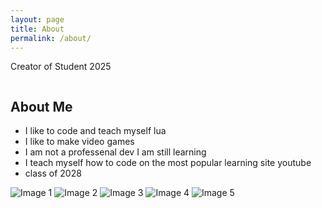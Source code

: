```yaml
---
layout: page
title: About
permalink: /about/
---
```


Creator of Student 2025
<style>
    // Style looks pretty compact, but it has a repeat 4, what if we wanted it dynamic
</style>


<style>
    /* Style looks pretty compact, trace grid-container and grid-item in the code */
    .grid-container {
        display: grid;
        grid-template-columns: repeat(auto-fill, minmax(150px, 1fr)); /* Dynamic columns */
        gap: 10px;
    }
    .grid-item {
        text-align: center;
    }
    .grid-item img {
        width: 100%;
        height: 100px; /* Fixed height for uniformity */
        object-fit: contain; /* Ensure the image fits within the fixed height */
    }
    .grid-item p {
        margin: 5px 0; /* Add some margin for spacing */
    }
</style>

<!-- This grid_container class is for the CSS styling, the id is for JavaScript connection -->
<div class="grid-container" id="grid_container">
    <!-- content will be added here by JavaScript -->
</div>

<script>
    // 1. Make a connection to the HTML container defined in the HTML div
    var container = document.getElementById("grid_container"); // This container connects to the HTML div

    // 2. Define a JavaScript object for our http source and our data rows for the Living in the World grid
    var http_source = "https://upload.wikimedia.org/wikipedia/commons/";
    var living_in_the_world = [
        {"flag": "0/01/Flag_of_California.svg", "greeting": "Hey", "description": "Im from here!"},
        {"flag": "f/f3/Flag_of_Russia.svg", "greeting": "Hi", "description": "My mom was born here"},
        {"flag": "4/45/Flag_of_Ireland.svg", "greeting": "Luck of the irish", "description": "Part of my dads side of the family is from here"}
    ]; 
    
    // 3a. Consider how to update style count for size of container
    // The grid-template-columns has been defined as dynamic with auto-fill and minmax

    // 3b. Build grid items inside of our container for each row of data
    for (const location of living_in_the_world) {
        // Create a "div" with "class grid-item" for each row
        var gridItem = document.createElement("div");
        gridItem.className = "grid-item";  // This class name connects the gridItem to the CSS style elements
        // Add "img" HTML tag for the flag
        var img = document.createElement("img");
        img.src = http_source + location.flag; // concatenate the source and flag
        img.alt = location.flag + " Flag"; // add alt text for accessibility

        // Add "p" HTML tag for the description
        var description = document.createElement("p");
        description.textContent = location.description; // extract the description

        // Add "p" HTML tag for the greeting
        var greeting = document.createElement("p");
        greeting.textContent = location.greeting;  // extract the greeting

        // Append img and p HTML tags to the grid item DIV
        gridItem.appendChild(img);
        gridItem.appendChild(description);
        gridItem.appendChild(greeting);

        // Append the grid item DIV to the container DIV
        
        container.appendChild(gridItem);
    }
</script>
## About Me
<html>  
    <ul>
        <li>I like to code and teach myself lua</li>
        <li>I like to make video games</li>
        <li>I am not a professenal dev I am still learning</li>
        <li>I teach myself how to code on the most popular learning site youtube</li>
        <li>class of 2028</li>
    </ul>
</html>

<div class="image-gallery">
  <img src="{{site.baseurl}}/images/about/Roblox_Studio_logo_2021_present.svg.png" alt="Image 1">
  <img src="{{site.baseurl}}/images/about/What-is-Scripting.jpeg" alt="Image 2">
  <img src="{{site.baseurl}}/images/about/ai-generated-8523907_640.webp" alt="Image 3">
  <img src="{{site.baseurl}}/images/about/100th-day-of-school-cartoon-colored-clipart-free-vector.jpg" alt="Image 4">
  <img src="{{site.baseurl}}/images/about/images.jpeg" alt="Image 5">
</div>
